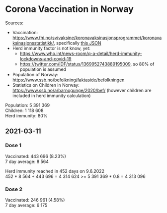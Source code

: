 # Corona Vaccination in Norway

Sources:

- Vaccination: <https://www.fhi.no/sv/vaksine/koronavaksinasjonsprogrammet/koronavaksinasjonsstatistikk/>, specifically [this JSON](https://www.fhi.no/api/chartdata/api/99119)
- Herd immunity factor is not know, yet:
  - <https://www.who.int/news-room/q-a-detail/herd-immunity-lockdowns-and-covid-19>
  - <https://twitter.com/IDF/status/1369952743889195009>, so 80% of population is assumed
- Population of Norway: <https://www.ssb.no/befolkning/faktaside/befolkningen>
- Statistics on Children in Norway: https://www.ssb.no/a/barnogunge/2020/bef/ (however children are included in herd immunity calculation)

Population: 5 391 369  
Children: 1 118 608  
Herd immunity: 80%  

## 2021-03-11

### Dose 1

Vaccinated: 443 696 (8.23%)  
7 day average: 8 564

Herd immunity reached in 452 days on 9.6.2022  
452 * 8 564 + 443 696 = 4 314 624 >= 5 391 369 * 0.8 = 4 313 096

### Dose 2

Vaccinated: 246 961 (4.58%)  
7 day average: 6 175

